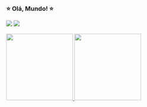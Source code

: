 ### ⭐ Olá, Mundo! ⭐

  
<div> 
  <a href="https://www.linkedin.com/in/mariana-98/" target="_blank"><img src="https://img.shields.io/badge/-LinkedIn-%230077B5?style=for-the-badge&logo=linkedin&logoColor=white" target="_blank"></a> 
  <a href="https://www.instagram.com/mariicosta98/" target="_blank"><img src="https://img.shields.io/badge/-Instagram-%23E4405F?style=for-the-badge&logo=instagram&logoColor=white" target="_blank"></a> 
  <br>
  <br>
</div>

<div>
  <a href="https://github.com/mariana-98">
  <img height="180em" src="https://github-readme-stats.vercel.app/api?username=mariana-98&show_icons=true&theme=dracula&include_all_commits=true&count_private=true"/>
  <img height="180em" src="https://github-readme-stats.vercel.app/api/top-langs/?username=mariana-98&layout=compact&langs_count=7&theme=dracula"/>
</div>
